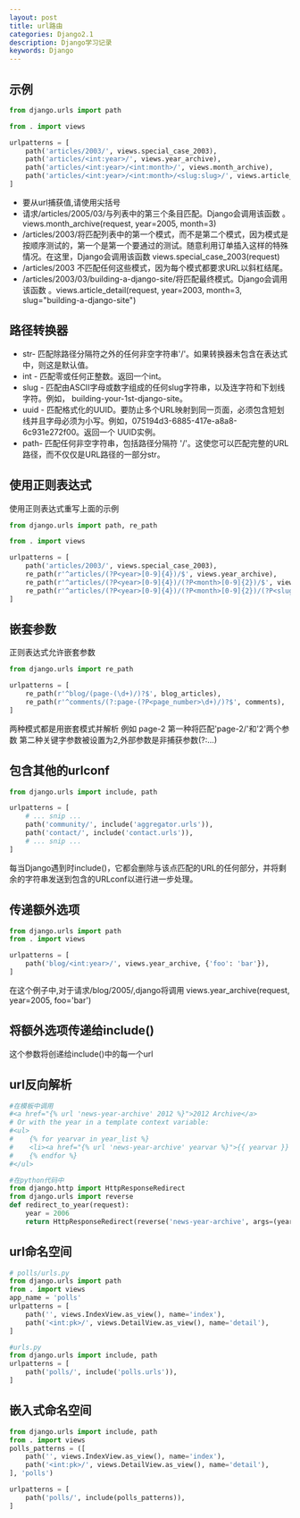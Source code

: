 ```yaml
---
layout: post
title: url路由
categories: Django2.1
description: Django学习记录
keywords: Django
---
```


## 示例
```python
from django.urls import path

from . import views

urlpatterns = [
    path('articles/2003/', views.special_case_2003),
    path('articles/<int:year>/', views.year_archive),
    path('articles/<int:year>/<int:month>/', views.month_archive),
    path('articles/<int:year>/<int:month>/<slug:slug>/', views.article_detail),
]
```

- 要从url捕获值,请使用尖括号
- 请求/articles/2005/03/与列表中的第三个条目匹配。Django会调用该函数 。views.month_archive(request, year=2005, month=3)
- /articles/2003/将匹配列表中的第一个模式，而不是第二个模式，因为模式是按顺序测试的，第一个是第一个要通过的测试。随意利用订单插入这样的特殊情况。在这里，Django会调用该函数 views.special_case_2003(request)
- /articles/2003 不匹配任何这些模式，因为每个模式都要求URL以斜杠结尾。
- /articles/2003/03/building-a-django-site/将匹配最终模式。Django会调用该函数 。views.article_detail(request, year=2003, month=3, slug="building-a-django-site")

## 路径转换器

- str- 匹配除路径分隔符之外的任何非空字符串'/'。如果转换器未包含在表达式中，则这是默认值。
- int - 匹配零或任何正整数。返回一个int。
- slug - 匹配由ASCII字母或数字组成的任何slug字符串，以及连字符和下划线字符。例如， building-your-1st-django-site。
- uuid - 匹配格式化的UUID。要防止多个URL映射到同一页面，必须包含短划线并且字母必须为小写。例如，075194d3-6885-417e-a8a8-6c931e272f00。返回一个 UUID实例。
- path- 匹配任何非空字符串，包括路径分隔符 '/'。这使您可以匹配完整的URL路径，而不仅仅是URL路径的一部分str。


## 使用正则表达式

使用正则表达式重写上面的示例
```python
from django.urls import path, re_path

from . import views

urlpatterns = [
    path('articles/2003/', views.special_case_2003),
    re_path(r'^articles/(?P<year>[0-9]{4})/$', views.year_archive),
    re_path(r'^articles/(?P<year>[0-9]{4})/(?P<month>[0-9]{2})/$', views.month_archive),
    re_path(r'^articles/(?P<year>[0-9]{4})/(?P<month>[0-9]{2})/(?P<slug>[\w-]+)/$', views.article_detail),
]
```

## 嵌套参数

正则表达式允许嵌套参数
```python
from django.urls import re_path

urlpatterns = [
    re_path(r'^blog/(page-(\d+)/)?$', blog_articles),                  # bad
    re_path(r'^comments/(?:page-(?P<page_number>\d+)/)?$', comments),  # good
]
```
两种模式都是用嵌套模式并解析 例如 page-2
第一种将匹配'page-2/'和'2'两个参数
第二种关键字参数被设置为2,外部参数是非捕获参数(?:...)


## 包含其他的urlconf
```python
from django.urls import include, path

urlpatterns = [
    # ... snip ...
    path('community/', include('aggregator.urls')),
    path('contact/', include('contact.urls')),
    # ... snip ...
]
```
每当Django遇到时include()，它都会删除与该点匹配的URL的任何部分，并将剩余的字符串发送到包含的URLconf以进行进一步处理。

## 传递额外选项
```python
from django.urls import path
from . import views

urlpatterns = [
    path('blog/<int:year>/', views.year_archive, {'foo': 'bar'}),
]
```

在这个例子中,对于请求/blog/2005/,django将调用 views.year_archive(request, year=2005, foo='bar')

## 将额外选项传递给include()
这个参数将创递给include()中的每一个url


## url反向解析

```python
#在模板中调用
#<a href="{% url 'news-year-archive' 2012 %}">2012 Archive</a>
# Or with the year in a template context variable: 
#<ul>
#    {% for yearvar in year_list %}
#    <li><a href="{% url 'news-year-archive' yearvar %}">{{ yearvar }} Archive</a></li>
#    {% endfor %}
#</ul>
```
```python
#在python代码中
from django.http import HttpResponseRedirect
from django.urls import reverse
def redirect_to_year(request):
    year = 2006
    return HttpResponseRedirect(reverse('news-year-archive', args=(year,)))
```

## url命名空间
```python
# polls/urls.py
from django.urls import path
from . import views
app_name = 'polls'
urlpatterns = [
    path('', views.IndexView.as_view(), name='index'),
    path('<int:pk>/', views.DetailView.as_view(), name='detail'),
]

#urls.py
from django.urls import include, path
urlpatterns = [
    path('polls/', include('polls.urls')),
]
```

## 嵌入式命名空间
```python
from django.urls import include, path
from . import views
polls_patterns = ([
    path('', views.IndexView.as_view(), name='index'),
    path('<int:pk>/', views.DetailView.as_view(), name='detail'),
], 'polls')

urlpatterns = [
    path('polls/', include(polls_patterns)),
]
```








